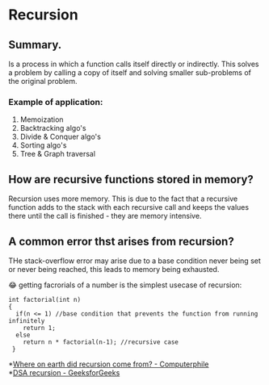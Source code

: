 # Recursion

## Summary.
Is a process in which a function calls itself directly or indirectly. This solves a problem by calling a copy of itself and solving smaller sub-problems of the original problem.

### Example of application:
1. Memoization
2. Backtracking algo's
3. Divide & Conquer algo's
4. Sorting algo's
5. Tree & Graph traversal

## How are recursive functions stored in memory?
Recursion uses more memory. This is due to the fact that a recursive function adds to the stack with each recursive call and keeps the values there until the call is finished - they are memory intensive.

## A common error thst arises from recursion?
THe stack-overflow error may arise due to a base condition never being set or never being reached, this leads to memory being exhausted.



😂 getting facrorials of a number is the simplest usecase of recursion:
```
int factorial(int n)
{
  if(n <= 1) //base condition that prevents the function from running infinitely 
    return 1;
  else
    return n * factorial(n-1); //recursive case
 }
 ```
 
 
*[Where on earth did recursion come from? - Computerphile](https://www.youtube.com/watch?v=Mv9NEXX1VHc)</br>
*[DSA recursion - GeeksforGeeks](https://www.geeksforgeeks.org/introduction-to-recursion-data-structure-and-algorithm-tutorials/)
